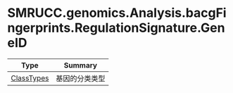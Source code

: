 ﻿
# SMRUCC.genomics.Analysis.bacgFingerprints.RegulationSignature.GeneID

|Type|Summary|
|----|-------|
|[ClassTypes](./ClassTypes.md)|基因的分类类型|

